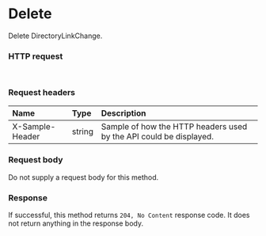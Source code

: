 # Delete

Delete DirectoryLinkChange.
### HTTP request
```http


```
### Request headers
| Name       | Type | Description|
|:---------------|:--------|:----------|
| X-Sample-Header  | string  | Sample of how the HTTP headers used by the API could be displayed.|

### Request body
Do not supply a request body for this method.


### Response
If successful, this method returns `204, No Content` response code. It does not return anything in the response body.


<!-- uuid: 03cc4b98-6075-4352-aff4-83dfef6fbdc7
2015-10-09 18:41:45 UTC -->